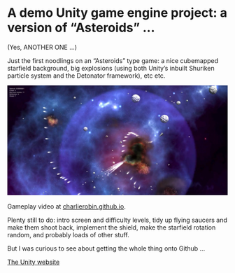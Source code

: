 # A demo Unity game engine project: a version of “Asteroids” ... 

(Yes, ANOTHER ONE ...)

Just the first noodlings on an “Asteroids” type game: a nice cubemapped starfield background, big explosions (using both Unity’s inbuilt Shuriken particle system and the Detonator framework), etc etc.

![Screenshot](/images/asteroids-gameplay.jpg)

Gameplay video at [charlierobin.github.io](https://charlierobin.github.io).

Plenty still to do: intro screen and difficulty levels, tidy up flying saucers and make them shoot back, implement the shield, make the starfield rotation random, and probably loads of other stuff.

But I was curious to see about getting the whole thing onto Github ...

[The Unity website](https://unity.com)
